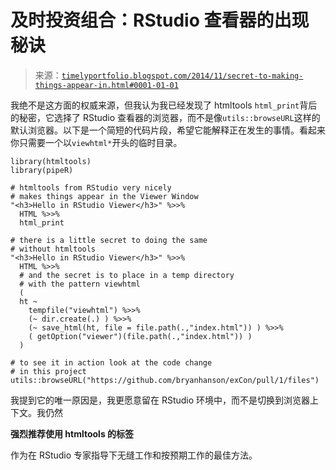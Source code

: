 <!--yml

分类：未分类

日期：2024-05-18 14:50:38

-->

# 及时投资组合：RStudio 查看器的出现秘诀

> 来源：[`timelyportfolio.blogspot.com/2014/11/secret-to-making-things-appear-in.html#0001-01-01`](http://timelyportfolio.blogspot.com/2014/11/secret-to-making-things-appear-in.html#0001-01-01)

我绝不是这方面的权威来源，但我认为我已经发现了 htmltools `html_print`背后的秘密，它选择了 RStudio 查看器的浏览器，而不是像`utils::browseURL`这样的默认浏览器。以下是一个简短的代码片段，希望它能解释正在发生的事情。看起来你只需要一个以`viewhtml*`开头的临时目录。

```
library(htmltools)
library(pipeR)

# htmltools from RStudio very nicely
# makes things appear in the Viewer Window
"<h3>Hello in RStudio Viewer</h3>" %>>%
  HTML %>>%
  html_print

# there is a little secret to doing the same
# without htmltools
"<h3>Hello in RStudio Viewer</h3>" %>>%
  HTML %>>%
  # and the secret is to place in a temp directory
  # with the pattern viewhtml
  (
  ht ~
    tempfile("viewhtml") %>>%
    (~ dir.create(.) ) %>>%
    (~ save_html(ht, file = file.path(.,"index.html")) ) %>>%
    ( getOption("viewer")(file.path(.,"index.html")) )
  )

# to see it in action look at the code change
# in this project
utils::browseURL("https://github.com/bryanhanson/exCon/pull/1/files")

```

我提到它的唯一原因是，我更愿意留在 RStudio 环境中，而不是切换到浏览器上下文。我仍然

**强烈推荐使用 htmltools 的标签**

作为在 RStudio 专家指导下无缝工作和按预期工作的最佳方法。
